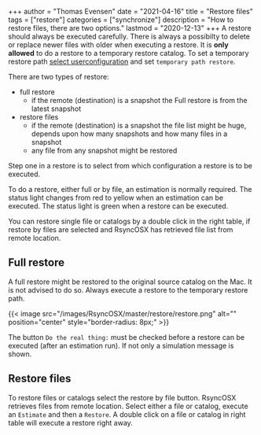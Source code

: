 +++
author = "Thomas Evensen"
date = "2021-04-16"
title =  "Restore files"
tags = ["restore"]
categories = ["synchronize"]
description = "How to restore files, there are two options."
lastmod = "2020-12-13"
+++
A restore should always be executed carefully. There is always a possibilty to delete or replace newer files with older when executing a restore. It is **only allowed** to do a restore to a temporary restore catalog. To set a temporary restore path [select userconfiguration](/post/userconfiguration/) and set `temporary path restore`.

There are two types of restore:

- full restore
  - if the remote (destination) is a snapshot the Full restore is from the latest snapshot
- restore files
  - if the remote (destination) is a snapshot the file list might be huge, depends upon how many snapshots and how many files in a snapshot
  - any file from any snapshot might be restored

Step one in a restore is to select from which configuration a restore is to be executed.

To do a restore, either full or by file, an estimation is normally required. The status light changes from red to yellow when an estimation can be executed. The status light is green when a restore can be executed.

You can restore single file or catalogs by a double click in the right table, if restore by files are selected and RsyncOSX has retrieved file list from remote location.

## Full restore

A full restore might be restored to the original source catalog on the Mac. It is not advised to do so. Always execute a restore to the temporary restore path.

{{< image src="/images/RsyncOSX/master/restore/restore.png" alt="" position="center" style="border-radius: 8px;" >}}

The button `Do the real thing:` must be checked before a restore can be executed (after an estimation run). If not only a simulation message is shown.

## Restore files

To restore files or catalogs select the restore by file button. RsyncOSX retrieves files from remote location. Select either a file or catalog, execute an `Estimate` and then a `Restore`. A double click on a file or catalog in right table will execute a restore right away.

